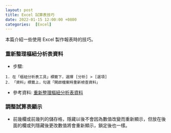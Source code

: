 ```yaml
---
layout: post
title: Excel 試算表技巧
date: 2022-01-15 12:00:00 +0800
categories:  [Excel]
--- 
```


本篇介紹一些使用 Excel 製作報表時的技巧。

### 重新整理樞紐分析表資料

- 步驟:

```
1. 在「樞紐分析表工具」標籤下，選擇 [分析] > [選項]
2. 「資料」標籤上，勾選「開啟檔案時重新檢查資料」
```

- 參考資料: [重新整理樞紐分析表資料](https://support.microsoft.com/zh-tw/office/6d24cece-a038-468a-8176-8b6568ca9be2?ui=zh-TW&rs=zh-TW&ad=TW)

### 調整試算表顯示

- 前幾欄或前幾列的儲存格，隱藏以後不會因為數值改變而重新顯示，但放在後面的欄或列隱藏後更改數值將會重新顯示，鎖定後也一樣。
